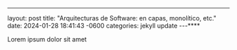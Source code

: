 ---
layout: post
title:  "Arquitecturas de Software: en capas, monolítico, etc."
date:   2024-01-28 18:41:43 -0600
categories: jekyll update
---****

Lorem ipsum dolor sit amet


